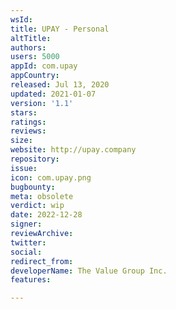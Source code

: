 ```yaml
---
wsId: 
title: UPAY - Personal
altTitle: 
authors: 
users: 5000
appId: com.upay
appCountry: 
released: Jul 13, 2020
updated: 2021-01-07
version: '1.1'
stars: 
ratings: 
reviews: 
size: 
website: http://upay.company
repository: 
issue: 
icon: com.upay.png
bugbounty: 
meta: obsolete
verdict: wip
date: 2022-12-28
signer: 
reviewArchive: 
twitter: 
social: 
redirect_from: 
developerName: The Value Group Inc.
features: 

---
```


